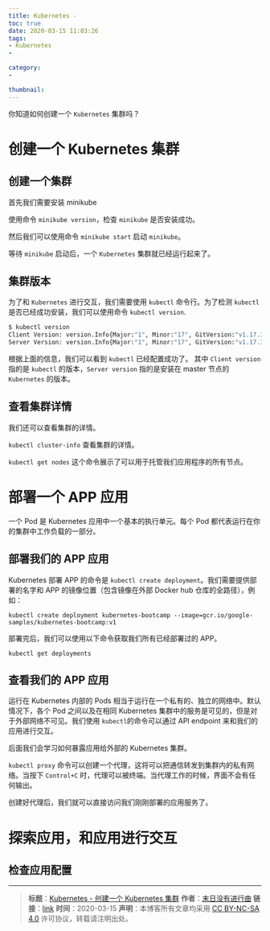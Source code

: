 ```yaml
---
title: Kubernetes - 
toc: true
date: 2020-03-15 11:03:26
tags:
- Kubernetes
-

category:
-

thumbnail:
---
```


你知道如何创建一个 `Kubernetes` 集群吗？

<!--more-->
# 创建一个 Kubernetes 集群
## 创建一个集群

首先我们需要安装 minikube

使用命令 `minikube version`，检查 `minikube` 是否安装成功。

然后我们可以使用命令 `minikube start` 启动 `minikube`。

等待 `minikube` 启动后，一个 `Kubernetes` 集群就已经运行起来了。

## 集群版本

为了和 `Kubernetes` 进行交互，我们需要使用 `kubectl` 命令行。为了检测 `kubectl` 是否已经成功安装，我们可以使用命令 `kubectl version`.

```bash
$ kubectl version
Client Version: version.Info{Major:"1", Minor:"17", GitVersion:"v1.17.3", GitCommit:"06ad960bfd03b39c8310aaf92d1e7c12ce618213", GitTreeState:"clean", BuildDate:"2020-02-11T18:14:22Z", GoVersion:"go1.13.6", Compiler:"gc", Platform:"linux/amd64"}
Server Version: version.Info{Major:"1", Minor:"17", GitVersion:"v1.17.3", GitCommit:"06ad960bfd03b39c8310aaf92d1e7c12ce618213", GitTreeState:"clean", BuildDate:"2020-02-11T18:07:13Z", GoVersion:"go1.13.6", Compiler:"gc", Platform:"linux/amd64"}
```

根据上面的信息，我们可以看到 `kubectl` 已经配置成功了。 其中 `Client version` 指的是 `kubectl` 的版本，`Server version` 指的是安装在 master 节点的 `Kubernetes` 的版本。

## 查看集群详情

我们还可以查看集群的详情。

`kubectl cluster-info` 查看集群的详情。

`kubectl get nodes` 这个命令展示了可以用于托管我们应用程序的所有节点。


# 部署一个 APP 应用

一个 Pod 是 Kubernetes 应用中一个基本的执行单元。每个 Pod 都代表运行在你的集群中工作负载的一部分。

## 部署我们的 APP 应用

Kubernetes 部署 APP 的命令是 `kubectl create deployment`。我们需要提供部署的名字和 APP 的镜像位置（包含镜像在外部 Docker hub 仓库的全路径），例如：

`kubectl create deployment kubernetes-bootcamp --image=gcr.io/google-samples/kubernetes-bootcamp:v1`

部署完后，我们可以使用以下命令获取我们所有已经部署过的 APP。

`kubectl get deployments`


## 查看我们的 APP 应用

运行在 Kubernetes 内部的 Pods 相当于运行在一个私有的、独立的网络中。默认情况下，各个 Pod 之间以及在相同 Kubernetes 集群中的服务是可见的，但是对于外部网络不可见。我们使用 `kubectl`的命令可以通过 API endpoint 来和我们的应用进行交互。

后面我们会学习如何暴露应用给外部的 Kubernetes 集群。

`kubectl proxy` 命令可以创建一个代理，这将可以把通信转发到集群内的私有网络。当按下 `Control+C` 时，代理可以被终端。当代理工作的时候，界面不会有任何输出。

创建好代理后，我们就可以直接访问我们刚刚部署的应用服务了。

# 探索应用，和应用进行交互

## 检查应用配置






























---
> **标题**：[Kubernetes - 创建一个 Kubernetes 集群](https://dengkaiting.com/)
> **作者**：[末日没有进行曲](https://dengkaiting.com/)
> **链接**：[link](https://dengkaiting.com/)
> **时间**：2020-03-15
> **声明**：本博客所有文章均采用 [CC BY-NC-SA 4.0](https://creativecommons.org/licenses/by-nc-sa/4.0/deed.zh) 许可协议，转载请注明出处。